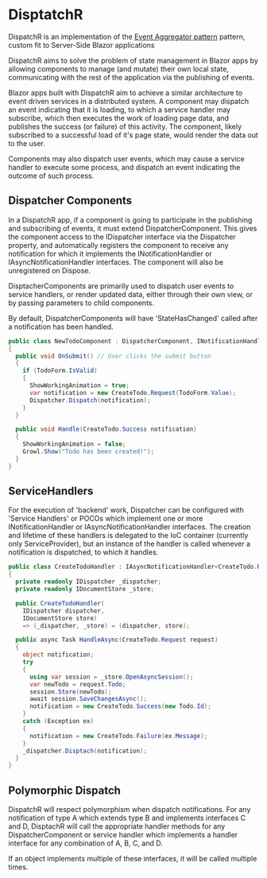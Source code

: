# DisptatchR

DispatchR is an implementation of the [Event Aggregator pattern](https://www.codeproject.com/Articles/812461/Event-Aggregator-Pattern) 
pattern, custom fit to Server-Side Blazor applications

DispatchR aims to solve the problem of state management in Blazor apps by allowing components to 
manage (and mutate) their own local state, communicating with the rest of the application via the publishing of events.

Blazor apps built with DispatchR aim to achieve a similar architecture to event driven services in a
distributed system. A component may dispatch an event indicating that it is loading, to which a service handler
may subscribe, which then executes the work of loading page data, and publishes the success (or failure) of this activity.
The component, likely subscribed to a successful load of it's page state, would render the data out to the user.

Components may also dispatch user events, which may cause a service handler to execute some process, and dispatch an event
indicating the outcome of such process.

## Dispatcher Components

In a DispatchR app, if a component is going to participate in the publishing and subscribing of events, it must extend 
DispatcherComponent. This gives the component access to the IDispatcher interface via the Dispatcher property, and automatically
registers the component to receive any notification for which it implements the INotificationHandler or IAsyncNotificationHandler
interfaces. The component will also be unregistered on Dispose.

DisptacherComponents are primarily used to dispatch user events to service handlers, or render updated data, either through
their own view, or by passing parameters to child components.

By default, DispatcherComponents will have 'StateHasChanged' called after a notification has been handled.

```csharp
public class NewTodoComponent : DispatcherComponent, INotificationHandler<CreateTodo.Success>
{
  public void OnSubmit() // User clicks the submit button
  {
    if (TodoForm.IsValid)
    {
      ShowWorkingAnimation = true;
      var notification = new CreateTodo.Request(TodoForm.Value);
      Dispatcher.Dispatch(notification);
    }
  }

  public void Handle(CreateTodo.Success notification)
  {
    ShowWorkingAnimation = false;
    Growl.Show("Todo has been created!");
  }
}
```

## ServiceHandlers

For the execution of 'backend' work, Dispatcher can be configured with 'Service Handlers' or POCOs which implement one
or more INotificationHandler or IAsyncNotificationHandler interfaces. The creation and lifetime of these handlers is
delegated to the IoC container (currently only ServiceProvider), but an instance of the handler is called whenever a
notification is dispatched, to which it handles.

```csharp
public class CreateTodoHandler : IAsyncNotificationHandler<CreateTodo.Request>
{
  private readonly IDispatcher _dispatcher;
  private readonly IDocumentStore _store;

  public CreateTodoHandler(
    IDispatcher dispatcher,
    IDocumentStore store)
    => (_dispatcher, _store) = (dispatcher, store);

  public async Task HandleAsync(CreateTodo.Request request)
  {
    object notification;
    try
    {
      using var session = _store.OpenAsyncSession();
      var newTodo = request.Todo;
      session.Store(newTodo);
      await session.SaveChangesAsync();
      notification = new CreateTodo.Success(new Todo.Id);
    }
    catch (Exception ex)
    {
      notification = new CreateTodo.Failure(ex.Message);
    }
    _dispatcher.Disptach(notification);
  }
}
```

## Polymorphic Dispatch

DispatchR will respect polymorphism when dispatch notifications. For any notification of type A which extends type B and
implements interfaces C and D, DisptachR will call the appropriate handler methods for any DispatcherComponent or service handler
which implements a handler interface for any combination of A, B, C, and D.

If an object implements multiple of these interfaces, it will be called multiple times.